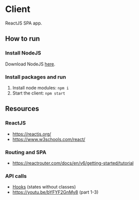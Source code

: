 # Client
ReactJS SPA app.

## How to run
### Install NodeJS
Download NodeJS [here](https://nodejs.org/en/).

### Install packages and run
1. Install node modules: `npm i`
1. Start the client: `npm start`

## Resources
### ReactJS
* https://reactjs.org/
* https://www.w3schools.com/react/

### Routing and SPA
* https://reactrouter.com/docs/en/v6/getting-started/tutorial

### API calls
* [Hooks](https://reactjs.org/docs/hooks-intro.html) (states without classes)
* https://youtu.be/bYFYF2GnMy8 (part 1-3)

